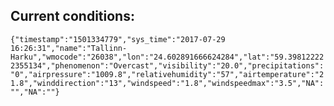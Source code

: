 ## Current conditions: 
 ``` {"timestamp":"1501334779","sys_time":"2017-07-29 16:26:31","name":"Tallinn-Harku","wmocode":"26038","lon":"24.602891666624284","lat":"59.398122222355134","phenomenon":"Overcast","visibility":"20.0","precipitations":"0","airpressure":"1009.8","relativehumidity":"57","airtemperature":"21.8","winddirection":"13","windspeed":"1.8","windspeedmax":"3.5","NA":"","NA":""} ```
